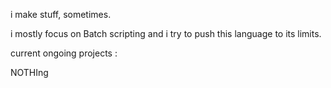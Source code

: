 i make stuff, sometimes.


i mostly focus on Batch scripting and i try to push this language to its limits.

current ongoing projects :

NOTHIng
